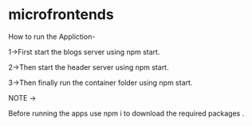 # microfrontends

How to run the Appliction-

1->First start the blogs server using npm start.

2->Then start the header server using npm start.

3->Then finally run the container folder using npm start.

NOTE ->

Before running the apps use npm i to download the required packages .




